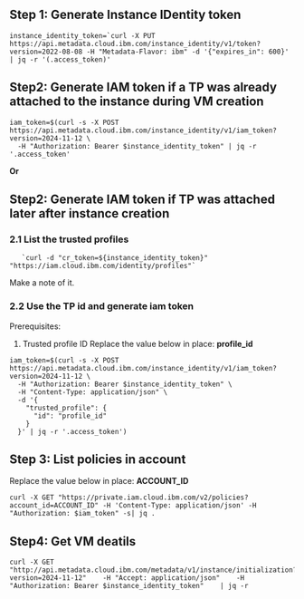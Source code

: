 ## Step 1: Generate Instance IDentity token
```
instance_identity_token=`curl -X PUT https://api.metadata.cloud.ibm.com/instance_identity/v1/token?version=2022-08-08 -H "Metadata-Flavor: ibm" -d '{"expires_in": 600}' | jq -r '(.access_token)'
```

## Step2: Generate IAM token if a TP was already attached to the instance during VM creation
```
iam_token=$(curl -s -X POST https://api.metadata.cloud.ibm.com/instance_identity/v1/iam_token?version=2024-11-12 \
  -H "Authorization: Bearer $instance_identity_token" | jq -r '.access_token'
```

**Or** 

## Step2: Generate IAM token if TP was attached later after instance creation

### 2.1 List the trusted profiles
       `curl -d "cr_token=${instance_identity_token}" "https://iam.cloud.ibm.com/identity/profiles"`

Make a note of it.

### 2.2 Use the TP id and generate iam token

Prerequisites: 
1. Trusted profile ID
Replace the value below in place:  **profile_id**

```
iam_token=$(curl -s -X POST https://api.metadata.cloud.ibm.com/instance_identity/v1/iam_token?version=2024-11-12 \
  -H "Authorization: Bearer $instance_identity_token" \
  -H "Content-Type: application/json" \
  -d '{
    "trusted_profile": {
      "id": "profile_id"
    }
  }' | jq -r '.access_token')
```

## Step 3: List policies in account

Replace the value below in place:  **ACCOUNT_ID**
```
curl -X GET "https://private.iam.cloud.ibm.com/v2/policies?account_id=ACCOUNT_ID" -H 'Content-Type: application/json' -H "Authorization: $iam_token" -s| jq .
```

## Step4: Get VM deatils
```
curl -X GET "http://api.metadata.cloud.ibm.com/metadata/v1/instance/initialization?version=2024-11-12"    -H "Accept: application/json"    -H "Authorization: Bearer $instance_identity_token"    | jq -r
```
